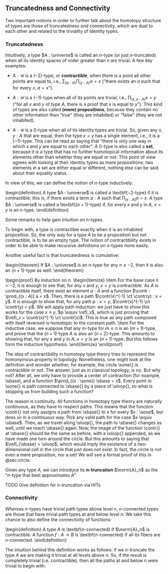 ## Truncatedness and Connectivity

Two important notions in order to further talk about the homotopy structure of types are those of truncatedness and connectivity, which are dual to each other and related to the triviality of identity types.


### Truncatedness

Intuitively, a type $A : \universe$ is called an $n$-type (or just $n$-truncated) when all its identity spaces of order greater than $n$ are trivial.
A few key examples:

- $A : \mathcal{U}$ is a $(-2)$-type, or **contractible**, when there is a point all other points are equal to, i.e., $\sum_{(a : A)} \prod_{(x : A)}a = x$ ("there exists an $a$ such that for every $x$, $a = x$").

- $A : \mathcal{U}$ is a $(-1)$-type when all of its points are trivial, i.e., $\prod_{(x,y : A)}x = y$ ("for all $x$ and $y$ of type $A$, there is a proof that $x$ is equal to $y$").
This kind of types are also called **(mere) propositions**, because they contain no other information than "true" (they are inhabited) or "false" (they are not inhabited).

- $A : \mathcal{U}$ is a $0$-type when all of its identity types are trivial.
So, given any $x,y : A$ that are equal, then the type $x = y$ has a single element, i.e., it is a $(-1)$-type.
This can be read as saying that "there is only one way in which $x$ and $y$ are equal to each other".
A $0$-type is also called a **set**, because it is a type that has no further homotopical information about its elements other than whether they are equal or not.
This point of view agrees with looking at their identity types as mere propositions: two elements in a set are either equal or different, nothing else can be said about their equality status.

In view of this, we can define the notion of $n$-type inductively.

\begin{definition}
A type $A : \universe$ is called a \textbf{$-2$-type} if it is contractible, this is, if there exists a term $a : A$ such that $\prod_{(x : A)}a = x$.
A type $A : \universe$ is called a \textbf{$(n+1)$-type} if, for every $x$ and $y$ in $A$, $x = y$ is an $n$-type.
\end{definition}

Some remarks to help gain intuition on $n$-types.

To begin with, a type is contractible exactly when it is an inhabited proposition.
So, the only way for a type $A$ to be a proposition but not contractible, is to be an empty type.
The notion of contractibility exists in order to be able to make recursive definitions on $n$-types more easily.

Another useful fact is that truncatedness is cumulative:

<!-- HoTT Theorem 7.1.7. -->

\begin{theorem}
If $A : \universe$ is an $n$-type for any $n \geq -2$, then it is also an $(n+1)$-type as well.
\end{theorem}

\begin{proof}
By induction on $n$.
\begin{itemize}
  \item For the base case $n = -2$, it is enough to see that, for any $x$ and $y$, $x = y$ is contractible.
  As $A$ is contractible itself, there exist an element $a : A$ and a function $\contr : \prod_{(x : A)} a = x$.
  Then, there is a path $\contr(x)^{-1} \ct \contr(y) : x = y$.
  It is enough to show that, for any path $p : x = y$, $\contr(x)^{-1} \ct \contr(y) = p$.
  We will apply path induction: we just have to show this works for the case $x \equiv y$, $p \equiv \refl_x$, which is just proving that $\refl_x = \contr(x)^{-1} \ct \contr(x)$. This is true as any path composed with itself reversed is homotopic to the constant path.
  \item For the inductive case, we suppose that any $m$-type for $m \leq n$ is an $(m+1)$-type, and prove that the $(n+1)$-type $A$ is also an $(n+2)$-type.
  This amounts to showing that, for any $x$ and $y$ in $A$, $x = y$ is an $(n+1)$-type.
  But this follows form the inductive hypothesis.
\end{itemize}
\end{proof}

The idea of contractibility in homotopy type theory tries to represent the homonymous property in topology.
Nonetheless, one might look at the definition and wonder whether, for example, the circle \sone{} is contractible or not.
The answer, just as in classical topology, is no.
But why not?
After all, we only have to provide a center of contraction (for example, \sbase), and a function $\prod_{(x : \sone)} \sbase = x$.
Every point in \sone{} is path connected to \sbase{} by a piece of \sloop{}, so what is stopping us from building such a function?

The reason is continuity.
All functions in homotopy type theory are naturally continuous, as they have to respect paths.
This means that the function \contr{} not only assigns a path from \sbase{} to $x$ for every $x : \sone$, but does so in a *continuous* way.
Pick any valid path for the case $x \equiv \sbase$.
Then, as we travel along \sloop{}, the path to \sbase{} changes as well, until we reach \sbase{} again.
Now, the image of the function \contr{} at \sbase{} should be the same as before, with a \sloop{} appended, as we have made one turn around the circle.
But this amounts to saying that $\refl_{\sbase} = \sloop$, which would imply the existence of a two-dimensional cell in the circle that just does not exist.
In fact, the circle is not even a mere proposition, nor a set!
We will see a formal proof of this in @sec:circle.

Given any type $A$, we can introduce its **$n$-truncation** $\norm{A}_n$ as the "$n$-type that best approximates $A$".

TODO Give definition for n-truncation via HITs


### Connectivity

Whereas $n$-types have trivial path types above level $n$, $n$-connected types are those that have trivial path types at and below level $n$.
We take this chance to also define the connectivity of functions:

\begin{definition}
A type $A$ is \textbf{$n$-connected} if $\norm{A}_n$ is contractible.
A function $f : A \rightarrow B$ is \textbf{$n$-connected} if all its fibers are $n$-connected.
\end{definition}

The intuition behind this definition works as follows: if we $n$-truncate the type $A$ we are making it trivial at all levels above $n$.
So, if the result is completely trivial (i.e. contractible), then all the paths at and below $n$ were trivial to begin with.